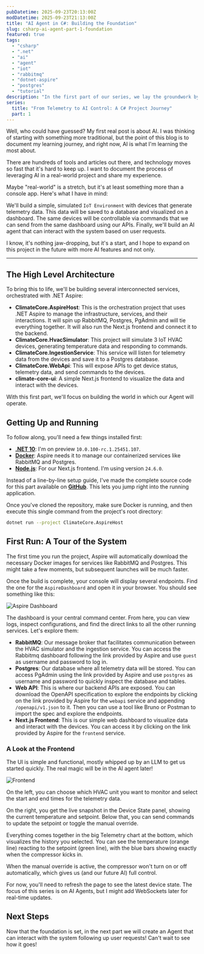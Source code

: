 ```yaml
---
pubDatetime: 2025-09-23T20:13:00Z
modDatetime: 2025-09-23T21:13:00Z
title: "AI Agent in C#: Building the Foundation"
slug: csharp-ai-agent-part-1-foundation
featured: true
tags:
  - "csharp"
  - ".net"
  - "ai"
  - "agent"
  - "iot"
  - "rabbitmq"
  - "dotnet-aspire"
  - "postgres"
  - "tutorial"
description: "In the first part of our series, we lay the groundwork by building a simulated IoT environment with .NET Aspire, RabbitMQ, and a clear API for our future AI to control."
series:
  title: "From Telemetry to AI Control: A C# Project Journey"
  part: 1
---
```


Well, who could have guessed? My first real post is about AI. I was thinking of starting with something more traditional, but the point of this blog is to document my learning journey, and right now, AI is what I'm learning the most about.

There are hundreds of tools and articles out there, and technology moves so fast that it's hard to keep up. I want to document the process of leveraging AI in a real-world project and share my experience.

Maybe "real-world" is a stretch, but it's at least something more than a console app. Here's what I have in mind:

We'll build a simple, simulated `IoT Environment` with devices that generate telemetry data. This data will be saved to a database and visualized on a dashboard. The same devices will be controllable via commands that we can send from the same dashboard using our APIs. Finally, we'll build an AI agent that can interact with the system based on user requests.

I know, it's nothing jaw-dropping, but it's a start, and I hope to expand on this project in the future with more AI features and not only.

---

## The High Level Architecture

To bring this to life, we'll be building several interconnected services, orchestrated with .NET Aspire:

* **ClimateCore.AspireHost**: This is the orchestration project that uses .NET Aspire to manage the infrastructure, services, and their interactions. It will spin up RabbitMQ, Postgres, PgAdmin and will tie everything together. It will also run the Next.js frontend and connect it to the backend.
* **ClimateCore.HvacSimulator**: This project will simulate 3 IoT HVAC devices, generating temperature data and responding to commands.
* **ClimateCore.IngestionService**: This service will listen for telemetry data from the devices and save it to a Postgres database.
* **ClimateCore.WebApi**: This will expose APIs to get device status, telemetry data, and send commands to the devices.
* **climate-core-ui**: A simple Next.js frontend to visualize the data and interact with the devices.

With this first part, we'll focus on building the world in which our Agent will operate.

## Getting Up and Running

To follow along, you'll need a few things installed first:

* **[.NET 10](https://dotnet.microsoft.com/en-us/download/dotnet/10.0)**: I'm on preview `10.0.100-rc.1.25451.107`.
* **[Docker](https://docs.docker.com/desktop/setup/install/windows-install/)**: Aspire needs it to manage our containerized services like RabbitMQ and Postgres.
* **[Node.js](https://nodejs.org/en/blog/release/v24.6.0)**: For our Next.js frontend. I'm using version `24.6.0`.

Instead of a line-by-line setup guide, I've made the complete source code for this part available on
**[GitHub](https://github.com/alexdtm9/climate-core/tree/ai-series/01-foundation)**. This lets you jump right into the running application.

Once you've cloned the repository, make sure Docker is running, and then execute this single command from the project's root directory:

```bash
dotnet run --project ClimateCore.AspireHost
```

## First Run: A Tour of the System

The first time you run the project, Aspire will automatically download the necessary Docker images for services like RabbitMQ and Postgres. This might take a few moments, but subsequent launches will be much faster.

Once the build is complete, your console will display several endpoints. Find the one for the `AspireDashboard` and open it in your browser. You should see something like this:

![Aspire Dashboard](https://alexdtm9floppydisk.blob.core.windows.net/blog-images/02.aspire-dashboard.webp)

The dashboard is your central command center. From here, you can view logs, inspect configurations, and find the direct links to all the other running services. Let's explore them:

* **RabbitMQ**: Our message broker that facilitates communication between the HVAC simulator and the ingestion service.
  You can access the Rabbitmq dashboard following the link provided by Aspire and use `guest` as username and password to log in.
* **Postgres**: Our database where all telemetry data will be stored.
  You can access PgAdmin using the link provided by Aspire and use `postgres` as username and password to quickly inspect the database and tables.
* **Web API**: This is where our backend APIs are exposed. You can download the OpenAPI specification to explore the endpoints by
  clicking on the link provided by Aspire for the `webapi` service and appending `/openapi/v1.json` to it. Then you can use a tool like Bruno or Postman to import the spec and explore the endpoints.
* **Next.js Frontend**:  This is our simple web dashboard to visualize data and interact with the devices.
  You can access it by clicking on the link provided by Aspire for the `frontend` service.

### A Look at the Frontend
The UI is simple and functional, mostly whipped up by an LLM to get us started quickly. The real magic will be in the AI agent later!

![Frontend](https://alexdtm9floppydisk.blob.core.windows.net/blog-images/02.ui.webp)


On the left, you can choose which HVAC unit you want to monitor and select the start and end times for the telemetry data.

On the right, you get the live snapshot in the Device State panel, showing the current temperature and setpoint. Below that, you can send commands to update the setpoint or toggle the manual override.

Everything comes together in the big Telemetry chart at the bottom, which visualizes the history you selected. You can see the temperature (orange line) reacting to the setpoint (green line), with the blue bars showing exactly when the compressor kicks in.

When the manual override is active, the compressor won't turn on or off automatically, which gives us (and our future AI) full control.

For now, you'll need to refresh the page to see the latest device state. The focus of this series is on AI Agents, but I might add WebSockets later for real-time updates.

## Next Steps
Now that the foundation is set, in the next part we will create an Agent that can interact with the system following up user requests!
Can't wait to see how it goes!